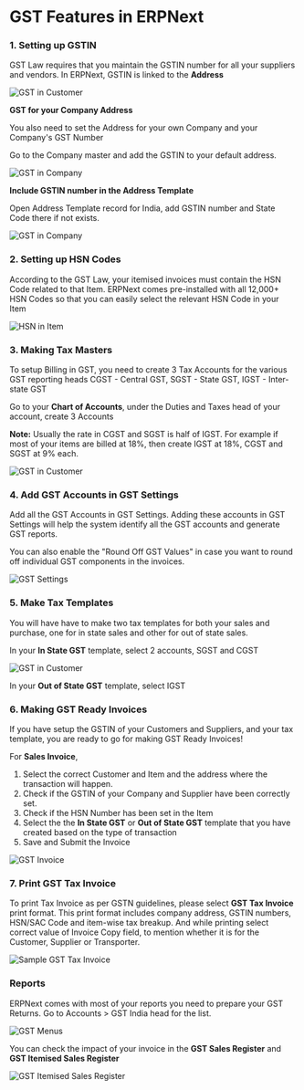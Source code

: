<!-- add-breadcrumbs -->
# GST Features in ERPNext

### 1. Setting up GSTIN

GST Law requires that you maintain the GSTIN number for all your suppliers and vendors. In ERPNext, GSTIN is linked to the **Address**

<img class="screenshot" alt="GST in Customer" src="{{docs_base_url}}/assets/img/regional/india/gstin-customer.gif">

**GST for your Company Address**

You also need to set the Address for your own Company and your Company's GST Number

Go to the Company master and add the GSTIN to your default address.

<img class="screenshot" alt="GST in Company" src="{{docs_base_url}}/assets/img/regional/india/gstin-company.gif">

**Include GSTIN number in the Address Template**

Open Address Template record for India, add GSTIN number and State Code there if not exists.

<img class="screenshot" alt="GST in Company" src="{{docs_base_url}}/assets/img/regional/india/address-template-gstin.png">


### 2. Setting up HSN Codes

According to the GST Law, your itemised invoices must contain the HSN Code related to that Item. ERPNext comes pre-installed with all 12,000+ HSN Codes so that you can easily select the relevant HSN Code in your Item

<img class="screenshot" alt="HSN in Item" src="{{docs_base_url}}/assets/img/regional/india/hsn-item.gif">

### 3. Making Tax Masters

To setup Billing in GST, you need to create 3 Tax Accounts for the various GST reporting heads CGST - Central GST, SGST - State GST, IGST - Inter-state GST

Go to your **Chart of Accounts**, under the Duties and Taxes head of your account, create 3 Accounts

**Note:** Usually the rate in CGST and SGST is half of IGST. For example if most of your items are billed at 18%, then create IGST at 18%, CGST and SGST at 9% each.

<img class="screenshot" alt="GST in Customer" src="{{docs_base_url}}/assets/img/regional/india/gst-in-coa.png">

### 4. Add GST Accounts in GST Settings

Add all the GST Accounts in GST Settings. Adding these accounts in GST Settings will help the system identify all the GST accounts and generate GST reports.

You can also enable the "Round Off GST Values" in case you want to round off individual GST components in the invoices.

<img class="screenshot" alt="GST Settings" src="{{docs_base_url}}/assets/img/regional/india/gst-settings-new.png">

### 5. Make Tax Templates

You will have have to make two tax templates for both your sales and purchase, one for in state sales and other for out of state sales.

In your **In State GST** template, select 2 accounts, SGST and CGST

<img class="screenshot" alt="GST in Customer" src="{{docs_base_url}}/assets/img/regional/india/gst-template-in-state.png">

In your **Out of State GST** template, select IGST

### 6. Making GST Ready Invoices

If you have setup the GSTIN of your Customers and Suppliers, and your tax template, you are ready to go for making GST Ready Invoices!

For **Sales Invoice**,

1. Select the correct Customer and Item and the address where the transaction will happen.
2. Check if the GSTIN of your Company and Supplier have been correctly set.
3. Check if the HSN Number has been set in the Item
4. Select the the **In State GST** or **Out of State GST** template that you have created based on the type of transaction
5. Save and Submit the Invoice

<img class="screenshot" alt="GST Invoice" src="{{docs_base_url}}/assets/img/regional/india/gst-invoice.gif">

### 7. Print GST Tax Invoice

To print Tax Invoice as per GSTN guidelines, please select **GST Tax Invoice** print format. This print format includes company address, GSTIN numbers, HSN/SAC Code and item-wise tax breakup. And while printing select correct value of Invoice Copy field, to mention whether it is for the Customer, Supplier or Transporter.

<img class="screenshot" alt="Sample GST Tax Invoice" src="{{docs_base_url}}/assets/img/regional/india/sample-gst-tax-invoice.png">

### Reports

ERPNext comes with most of your reports you need to prepare your GST Returns. Go to Accounts > GST India head for the list.

<img class="screenshot" alt="GST Menus" src="{{docs_base_url}}/assets/img/regional/india/gst-menu.png">

You can check the impact of your invoice in the **GST Sales Register** and **GST Itemised Sales Register**

<img class="screenshot" alt="GST Itemised Sales Register" src="{{docs_base_url}}/assets/img/regional/india/gst-itemised.png">
